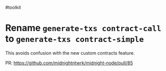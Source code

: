 #toolkit
# Rename `generate-txs contract-call` to `generate-txs contract-simple`

This avoids confusion with the new custom contracts feature.

PR: https://github.com/midnightntwrk/midnight-node/pull/85
